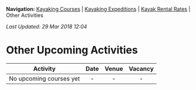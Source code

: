 **Navigation:** [Kayaking Courses](index) &#124; [Kayaking Expeditions](expedition) &#124; [Kayak Rental Rates](rental) &#124; Other Activities

_Last Updated: 29 Mar 2018 12:04_
# Other Upcoming Activities

Activity | Date | Venue | Vacancy
:---:|:---:|:---:|:---:
No upcoming courses yet|-|-|-

